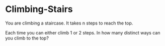 # Climbing-Stairs

You are climbing a staircase. It takes n steps to reach the top.

Each time you can either climb 1 or 2 steps. In how many distinct ways can you climb to the top?
